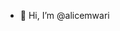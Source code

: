 - 👋 Hi, I’m @alicemwari


<!---
alicemwari/alicemwari is a ✨ special ✨ repository because its `README.md` (this file) appears on your GitHub profile.
You can click the Preview link to take a look at your changes.
--->
